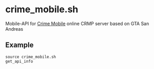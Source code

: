 # crime_mobile.sh
Mobile-API for [Crime Mobile](http://www.crime-mobile.ru) online CRMP server based on GTA San Andreas

##  Example
```shell
source crime_mobile.sh
get_api_info
```
